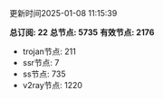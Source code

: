 更新时间2025-01-08 11:15:39

**总订阅: 22**
**总节点: 5735**
**有效节点: 2176**
- trojan节点: 211
- ssr节点: 7
- ss节点: 735
- v2ray节点: 1220
